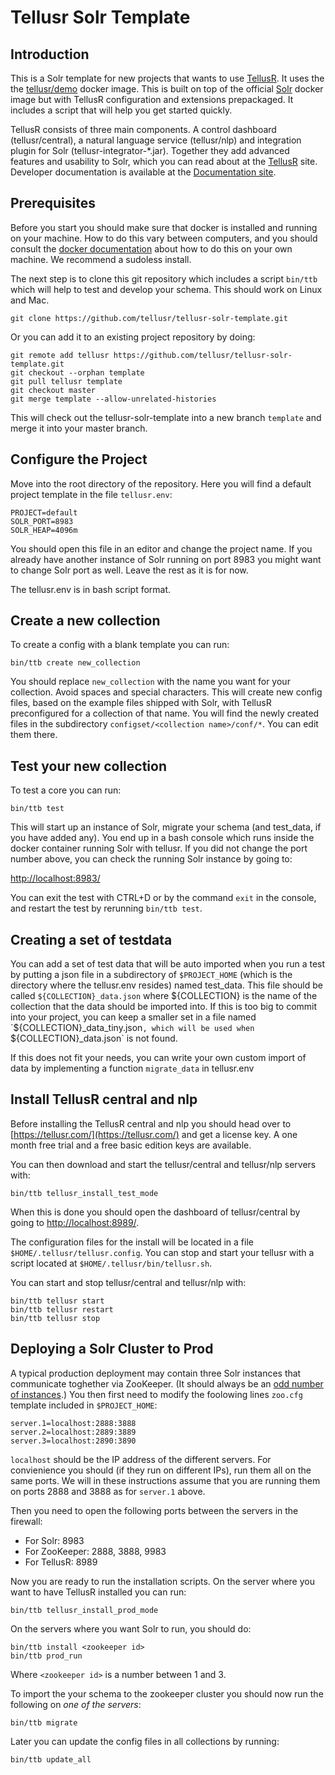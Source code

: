 # Tellusr Solr Template

## Introduction

This is a Solr template for new projects that wants to use [TellusR](https://tellusr.com/). It uses the the [tellusr/demo](https://hub.docker.com/repository/docker/tellusr/demo) docker image. This is built on top of the official [Solr](https://hub.docker.com/repository/docker/tellusr/demo) docker image but with TellusR configuration and extensions prepackaged. It includes a script that will help you get started quickly.

TellusR consists of three main components. A control dashboard (tellusr/central), a natural language service (tellusr/nlp) and integration plugin for Solr (tellusr-integrator-*.jar). Together they add advanced features and usability to Solr, which you can read about at the [TellusR](https://tellusr.com/) site. Developer documentation is available at the [Documentation site](https://docs.tellusr.com/).


## Prerequisites

Before you start you should make sure that docker is installed and running on your machine. How to do this vary between computers, and you should consult the [docker documentation](https://docs.docker.com/get-docker/) about how to do this on your own machine. We recommend a sudoless install.

The next step is to clone this git repository which includes a script `bin/ttb` which will help to test and develop your schema. This should work on Linux and Mac.

```
git clone https://github.com/tellusr/tellusr-solr-template.git
```

Or you can add it to an existing project repository by doing:

```
git remote add tellusr https://github.com/tellusr/tellusr-solr-template.git
git checkout --orphan template
git pull tellusr template
git checkout master
git merge template --allow-unrelated-histories
```

This will check out the tellusr-solr-template into a new branch `template` and merge it into your master branch.


## Configure the Project

Move into the root directory of the repository. Here you will find a default project template in the file `tellusr.env`:

```
PROJECT=default
SOLR_PORT=8983
SOLR_HEAP=4096m
```

You should open this file in an editor and change the project name. If you already have another instance of Solr running on port 8983 you might want to change Solr port as well. Leave the rest as it is for now.

The tellusr.env is in bash script format.


## Create a new collection

To create a config with a blank template you can run:

`bin/ttb create new_collection`

You should replace `new_collection` with the name you want for your collection. Avoid spaces and special characters. This will create new config files, based on the example files shipped with Solr, with TellusR preconfigured for a collection of that name. You will find the newly created files in the subdirectory `configset/<collection name>/conf/*`. You can edit them there.


## Test your new collection

To test a core you can run:

```bin/ttb test```

This will start up an instance of Solr, migrate your schema (and test_data, if you have added any). You end up in a bash console which runs inside the docker container running Solr with tellusr. If you did not change the port number above, you can check the running Solr instance by going to:

[http://localhost:8983/](http://localhost:8983/)

You can exit the test with CTRL+D or by the command `exit` in the console, and restart the test by rerunning `bin/ttb test`.

## Creating a set of testdata

You can add a set of test data that will be auto imported when you run a test by putting a json file in a subdirectory of `$PROJECT_HOME` (which is the directory where the tellusr.env resides) named test_data. This file should be called `${COLLECTION}_data.json` where ${COLLECTION} is the name of the collection that the data should be imported into. If this is too big to commit into your project, you can keep a smaller set in a file named `${COLLECTION}_data_tiny.json`, which will be used when `${COLLECTION}_data.json` is not found.

If this does not fit your needs, you can write your own custom import of data by implementing a function `migrate_data` in tellusr.env


## Install TellusR central and nlp

Before installing the TellusR central and nlp you should head over to [https://tellusr.com/](https://tellusr.com/) and get a license key. A one month free trial and a free basic edition keys are available.

You can then download and start the tellusr/central and tellusr/nlp servers with:

```
bin/ttb tellusr_install_test_mode
```

When this is done you should open the dashboard of tellusr/central by going to [http://localhost:8989/](http://localhost:8989/).

The configuration files for the install will be located in a file `$HOME/.tellusr/tellusr.config`. You can stop and start your tellusr with a script located at `$HOME/.tellusr/bin/tellusr.sh`.

You can start and stop tellusr/central and tellusr/nlp with:

```
bin/ttb tellusr start
bin/ttb tellusr restart
bin/ttb tellusr stop
```


## Deploying a Solr Cluster to Prod

A typical production deployment may contain three Solr instances that communicate toghether via ZooKeeper. (It should always be an [odd number of instances](https://solr.apache.org/guide/8_8/setting-up-an-external-zookeeper-ensemble.html).) You then first need to modify the foolowing lines `zoo.cfg` template included in `$PROJECT_HOME`:

```
server.1=localhost:2888:3888
server.2=localhost:2889:3889
server.3=localhost:2890:3890
```

`localhost` should be the IP address of the different servers. For convienience you should (if they run on different IPs), run them all on the same ports. We will in these instructions assume that you are running them on ports 2888 and 3888 as for `server.1` above.

Then you need to open the following ports between the servers in the firewall:

 * For Solr: 8983
 * For ZooKeeper: 2888, 3888, 9983
 * For TellusR: 8989

Now you are ready to run the installation scripts. On the server where you want to have TellusR installed you can run:

```
bin/ttb tellusr_install_prod_mode
```

On the servers where you want Solr to run, you should do:

```
bin/ttb install <zookeeper id>
bin/ttb prod_run
```

Where `<zookeeper id>` is a number between 1 and 3.

To import the your schema to the zookeeper cluster you should now run the following on *one of the servers*:

```
bin/ttb migrate
```

Later you can update the config files in all collections by running:

```
bin/ttb update_all
```
